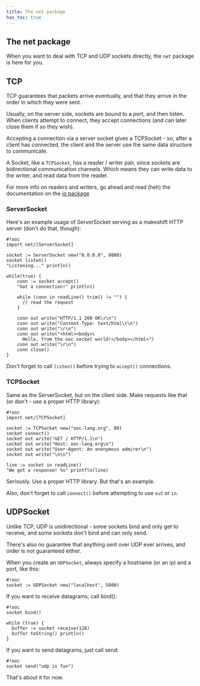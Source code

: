 ```yaml
---
title: The net package
has_toc: true
---
```


## The net package

When you want to deal with TCP and UDP sockets directly, the `net` package is
here for you.

## TCP

TCP guarantees that packets arrive eventually, and that they arrive in the
order in which they were sent.

Usually, on the server side, sockets are bound to a port, and then listen.
When clients attempt to connect, they accept connections (and can later
close them if so they wish).

Accepting a connection via a server socket gives a TCPSocket - so, after
a client has connected, the client and the server use the same data structure
to communicate.

A Socket, like a `TCPSocket`, has a reader / writer pair, since sockets
are bidirectional communication channels. Which means they can write data
to the writer, and read data from the reader.

For more info on readers and writers, go ahead and read (heh) the documentation
on the [io package][io]

[io]: /docs/sdk/io/

### ServerSocket

Here's an example usage of ServerSocket serving as a makeshift HTTP
server (don't do that, though):

    #!ooc
    import net/[ServerSocket]

    socket := ServerSocket new("0.0.0.0", 8000)
    socket listen()
    "Listening..." println()

    while(true) {
        conn := socket accept()
        "Got a connection!" println()

        while (conn in readLine() trim() != "") {
          // read the request
        }

        conn out write("HTTP/1.1 200 OK\r\n")
        conn out write("Content-Type: text/html\r\n")
        conn out write("\r\n")
        conn out write("<html><body>\
          Hello, from the ooc socket world!</body></html>")
        conn out write("\r\n")
        conn close()
    }

Don't forget to call `listen()` before trying to `accept()` connections.

### TCPSocket

Same as the ServerSocket, but on the client side. Make requests like
that (or don't - use a proper HTTP library):

    #!ooc
    import net/[TCPSocket]

    socket := TCPSocket new("ooc-lang.org", 80)
    socket connect()
    socket out write("GET / HTTP/1.1\n")
    socket out write("Host: ooc-lang.org\n")
    socket out write("User-Agent: An anonymous admirer\n")
    socket out write("\n\n")

    line := socket in readLine()
    "We got a response! %s" printfln(line)

Seriously. Use a proper HTTP library. But that's an example.

Also, don't forget to call `connect()` before attempting to use `out`
or `in`.

## UDPSocket

Unlike TCP, UDP is unidirectional - some sockets bind and only get to
receive, and some sockets don't bind and can only send.

There's also no guarantee that anything sent over UDP ever arrives, and
order is not guaranteed either.

When you create an `UDPSocket`, always specify a hostname (or an ip) and a port, like this:

    #!ooc
    socket := UDPSocket new("localhost", 5000)

If you want to receive datagrams, call bind():

    #!ooc
    socket bind()

    while (true) {
      buffer := socket receive(128)
      buffer toString() println()
    }

If you want to send datagrams, just call send:

    #!ooc
    socket send("udp is fun")

That's about it for now.


